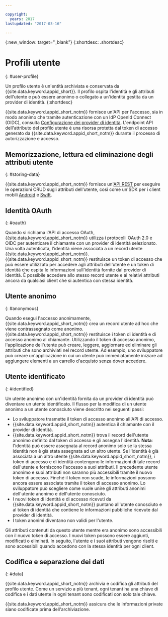 ```yaml
---

copyright:
  years: 2017
lastupdated: "2017-03-16"

---
```


{:new_window: target="_blank"}
{:shortdesc: .shortdesc}


# Profili utente
{: #user-profile}

Un profilo utente è un'entità archiviata e conservata da {{site.data.keyword.appid_short}}. Il profilo ospita l'identità e gli attributi dell'utente e può essere anonimo o collegato a un'identità gestita da un provider di identità.
{:shortdesc}

{{site.data.keyword.appid_short_notm}} fornisce un'API per l'accesso, sia in modo anonimo che tramite autenticazione con un IdP OpenId Connect (OIDC), consulta [Configurazione dei provider di identità](https://console.stage1.ng.bluemix.net/docs/services/appid/identity-providers.html#setting-up-idp). L'endpoint API dell'attributo del profilo utente è una risorsa protetta dal token di accesso generato da {{site.data.keyword.appid_short_notm}} durante il processo di autorizzazione e accesso.


## Memorizzazione, lettura ed eliminazione degli attributi utente
{: #storing-data}

{{site.data.keyword.appid_short_notm}} fornisce un'[API REST](http://mobileclientaccess.stage1.mybluemix.net/swagger-ui/#!/Authorization_Server_V3/authorization) per eseguire le operazioni CRUD sugli attributi dell'utente, così come un'SDK per i client mobili [Android](https://github.com/ibm-cloud-security/appid-clientsdk-android) e [Swift](https://github.com/ibm-cloud-security/appid-clientsdk-swift).


## Identità OAuth 
{: #oauth}

Quando si richiama l'API di accesso OAuth, {{site.data.keyword.appid_short_notm}} utilizza i protocolli OAuth 2.0 e OIDC per autenticare il chiamante con un provider di identità selezionato. Una volta autenticata, l'identità viene associata a un record utente {{site.data.keyword.appid_short_notm}}. {{site.data.keyword.appid_short_notm}} restituisce un token di accesso che può essere utilizzato per accedere agli attributi dell'utente e un token di identità che ospita le informazioni sull'identità fornite dal provider di identità. È possibile accedere allo stesso record utente e ai relativi attributi ancora da qualsiasi client che si autentica con stessa identità.


## Utente anonimo
{: #anonymous}

Quando esegui l'accesso anonimamente, {{site.data.keyword.appid_short_notm}} crea un record utente ad hoc che viene contrassegnato come anonimo. {{site.data.keyword.appid_short_notm}} restituisce i token di identità e di accesso anonimo al chiamante. Utilizzando il token di accesso anonimo, l'applicazione dell'utente può creare, leggere, aggiornare ed eliminare gli attributi che sono archiviati nel record utente. Ad esempio, uno sviluppatore può creare un'applicazione in cui un utente può immediatamente iniziare ad aggiungere elementi a un carrello d'acquisto senza dover accedere.


## Utente identificato
{: #identified}

Un utente anonimo con un'identità fornita da un provider di identità può diventare un utente identificato. Il flusso per la modifica di un utente anonimo a un utente conosciuto viene descritto nei seguenti passi:

* Lo sviluppatore trasmette il token di accesso anonimo all'API di accesso.
* {{site.data.keyword.appid_short_notm}} autentica il chiamante con il provider di identità.
* {{site.data.keyword.appid_short_notm}} trova il record dell'utente anonimo definito dal token di accesso e gli assegna l'identità.
    **Nota**: l'identità può essere assegnata al record anonimo solo se la stessa identità non è già stata assegnata ad un altro utente. Se l'identità è già associata a un altro utente {{site.data.keyword.appid_short_notm}}, i token di accesso e di identità contengono le informazioni di tale record dell'utente e forniscono l'accesso a suoi attributi. Il precedente utente anonimo e suoi attributi non saranno più accessibili tramite il nuovo token di accesso. Finché il token non scade, le informazioni possono ancora essere associate tramite il token di accesso anonimo. Lo sviluppatore può scegliere come vuole unire gli attributi anonimi dell'utente anonimo e dell'utente conosciuto.
* I nuovi token di identità e di accesso ricevuti da {{site.data.keyword.appid_short_notm}} puntano all'utente conosciuto e al token di identità che contiene le informazioni pubbliche ricevute dal provider di identità.
* I token anonimi diventano non validi per l'utente.

Gli attributi contenuti da questo utente mentre era anonimo sono accessibili con il nuovo token di accesso. I nuovi token possono essere aggiunti, modificati o eliminati. In seguito, l'utente e i suoi attributi vengono risolti e sono accessibili quando accedono con la stessa identità per ogni client.


## Codifica e separazione dei dati
{: #data}

{{site.data.keyword.appid_short_notm}} archivia e codifica gli attributi del profilo utente. Come un servizio a più tenant, ogni tenant ha una chiave di codifica e i dati utente in ogni tenant sono codificati con solo tale chiave.

{{site.data.keyword.appid_short_notm}} assicura che le informazioni private siano codificate prima dell'archiviazione.
